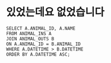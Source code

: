 # 있었는데요 없었습니다

```mysql
SELECT A.ANIMAL_ID, A.NAME
FROM ANIMAL_INS A
JOIN ANIMAL_OUTS B
ON A.ANIMAL_ID = B.ANIMAL_ID
WHERE A.DATETIME > B.DATETIME
ORDER BY A.DATETIME ASC;
```

